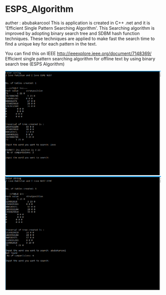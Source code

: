 # ESPS_Algorithm
auther : abubakarcool
This is application is created in C++ .net and it is 'Efficient Single Pattern Searching Algorithm'. This Searching algorithm is improved by adopting binary search tree and SDBM hash function techniques. These techniques are applied to make fast the search time to find a unique key for each pattern in the text.

You can find this on IEEE
http://ieeexplore.ieee.org/document/7148369/
Efficient single pattern searching algorithm for offline text by using binary search tree (ESPS Algorithm)

![This is an image](https://github.com/abubakarcool/ESPS_Algorithm/blob/master/screenshot_1.png)
![This is an image](https://github.com/abubakarcool/ESPS_Algorithm/blob/master/screenshot_2.png)

